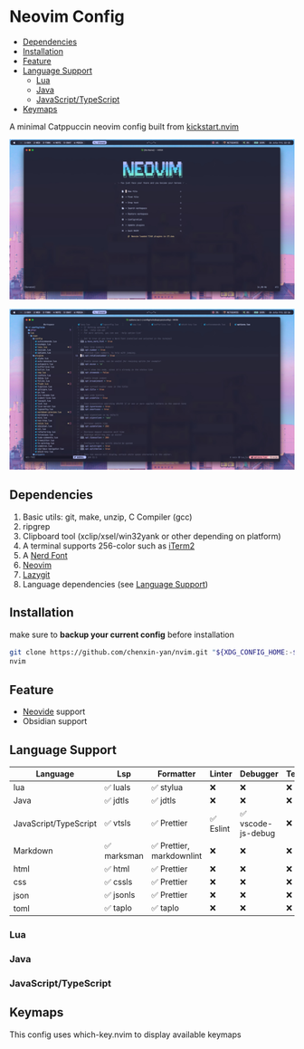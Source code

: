 # Neovim Config

<!-- toc -->

- [Dependencies](#dependencies)
- [Installation](#installation)
- [Feature](#feature)
- [Language Support](#language-support)
  - [Lua](#lua)
  - [Java](#java)
  - [JavaScript/TypeScript](#javascripttypescript)
- [Keymaps](#keymaps)

<!-- tocstop -->

A minimal Catppuccin neovim config built from [kickstart.nvim](https://github.com/nvim-lua/kickstart.nvim)

![Preview 1](./Preview_1.jpg)

![Preview 2](./Preview_2.jpg)

## Dependencies

1. Basic utils: git, make, unzip, C Compiler (gcc)
2. ripgrep
3. Clipboard tool (xclip/xsel/win32yank or other depending on platform)
4. A terminal supports 256-color such as [iTerm2](https://iterm2.com/index.html)
5. A [Nerd Font](https://www.nerdfonts.com/#home)
6. [Neovim](https://neovim.io)
7. [Lazygit](https://github.com/jesseduffield/lazygit)
8. Language dependencies (see [Language Support](#language-support))

## Installation

make sure to **backup your current config** before installation

```bash
git clone https://github.com/chenxin-yan/nvim.git "${XDG_CONFIG_HOME:-$HOME/.config}"/nvim
nvim
```

## Feature

- [Neovide](https://github.com/neovide/neovide) support
- Obsidian support

## Language Support

| Language              | Lsp         | Formatter                 | Linter    | Debugger           | Testing |
| --------------------- | ----------- | ------------------------- | --------- | ------------------ | ------- |
| lua                   | ✅ luals    | ✅ stylua                 | ❌        | ❌                 | ❌      |
| Java                  | ✅ jdtls    | ✅ jdtls                  | ❌        | ❌                 | ❌      |
| JavaScript/TypeScript | ✅ vtsls    | ✅ Prettier               | ✅ Eslint | ✅ vscode-js-debug | ❌      |
| Markdown              | ✅ marksman | ✅ Prettier, markdownlint | ❌        | ❌                 | ❌      |
| html                  | ✅ html     | ✅ Prettier               | ❌        | ❌                 | ❌      |
| css                   | ✅ cssls    | ✅ Prettier               | ❌        | ❌                 | ❌      |
| json                  | ✅ jsonls   | ✅ Prettier               | ❌        | ❌                 | ❌      |
| toml                  | ✅ taplo    | ✅ taplo                  | ❌        | ❌                 | ❌      |

### Lua

### Java

### JavaScript/TypeScript

## Keymaps

This config uses which-key.nvim to display available keymaps
